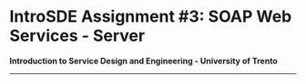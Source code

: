 # IntroSDE Assignment #3: SOAP Web Services - Server
**Introduction to Service Design and Engineering - University of Trento**

--------------
